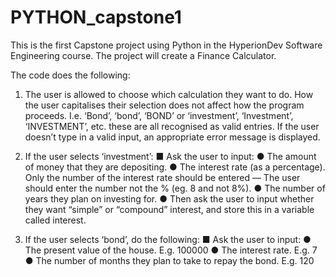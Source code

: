 # PYTHON_capstone1
This is the first Capstone project using Python in the HyperionDev Software Engineering course.
The project will create a Finance Calculator.

The code does the following:
1. The user is allowed to choose which calculation they want
  to do.
  How the user capitalises their selection does not affect how the
  program proceeds. I.e. ‘Bond’, ‘bond’, ‘BOND’ or ‘investment’,
  ‘Investment’, ‘INVESTMENT’, etc. these are all recognised as valid
  entries. If the user doesn’t type in a valid input, an appropriate
  error message is displayed.
  
2. If the user selects ‘investment’:
  ■ Ask the user to input:
  ● The amount of money that they are depositing.
  ● The interest rate (as a percentage). Only the number
    of the interest rate should be entered — The user
    should enter the number not the % (eg. 8 and not 8%).
  ● The number of years they plan on investing for.
  ● Then ask the user to input whether they want “simple”
    or “compound” interest, and store this in a variable
    called interest.
    
3. If the user selects ‘bond’, do the following:
  ■ Ask the user to input:
  ● The present value of the house. E.g. 100000
  ● The interest rate. E.g. 7
  ● The number of months they plan to take to repay the
    bond. E.g. 120
